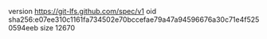 version https://git-lfs.github.com/spec/v1
oid sha256:e07ee310c1161fa734502e70bccefae79a47a94596676a30c71e4f5250594eeb
size 12670
